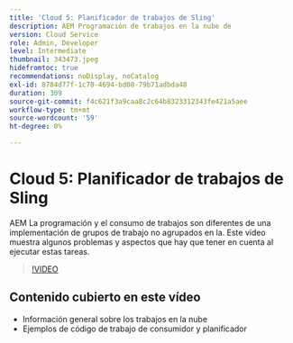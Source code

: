```yaml
---
title: 'Cloud 5: Planificador de trabajos de Sling'
description: AEM Programación de trabajos en la nube de
version: Cloud Service
role: Admin, Developer
level: Intermediate
thumbnail: 343473.jpeg
hidefromtoc: true
recommendations: noDisplay, noCatalog
exl-id: 8784d77f-1c70-4694-bd08-79b71adbda48
duration: 309
source-git-commit: f4c621f3a9caa8c2c64b8323312343fe421a5aee
workflow-type: tm+mt
source-wordcount: '59'
ht-degree: 0%

---
```


# Cloud 5: Planificador de trabajos de Sling

AEM La programación y el consumo de trabajos son diferentes de una implementación de grupos de trabajo no agrupados en la. Este vídeo muestra algunos problemas y aspectos que hay que tener en cuenta al ejecutar estas tareas.

>[!VIDEO](https://video.tv.adobe.com/v/343473?quality=12&learn=on)

## Contenido cubierto en este vídeo

+ Información general sobre los trabajos en la nube
+ Ejemplos de código de trabajo de consumidor y planificador
